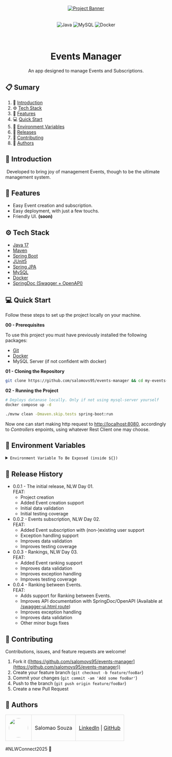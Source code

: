 <div align="center">
  <br />

  <a href="#" target="_blank">
    <img src="https://github.com/user-attachments/assets/406b1464-b976-49a3-a2f7-e1c483af9f5c" alt="Project Banner"/>
  </a>

  <br />
  <br />
  <br />

  <div>
    <img src="https://img.shields.io/badge/Spring%20Boot-6DB33F?logo=springboot&logoColor=fff&style=for-the-badge" alt="Java" />
    <img src="https://img.shields.io/badge/MySQL-316192?style=for-the-badge&logo=mysql&logoColor=white" alt="MySQL" />
    <img src="https://img.shields.io/badge/Docker-2496ED?logo=docker&logoColor=fff&style=for-the-badge" alt="Docker" />
  </div>
<br/><br/>
 
  <h1 align="center">Events Manager</h1>

   <div align="center">
     An app designed to manage Events and Subscriptions.
   </div>
</div>

## 📋 <a name="table">Sumary</a>

1. 🚀 [Introduction](#introduction)
2. ⚙️ [Tech Stack](#tech-stack)
3. 🔋 [Features](#features)
4. 💻 [Quick Start](#quick-start)
5. 💾 [Environment Variables](#envs)
6. 📅 [Releases](#versions)
7. 🤝 [Contributing](#contributing)
8. 👥 [Authors](#authors)




## <a name="introduction">🚀 Introduction</a>

&nbsp;Developed to bring joy of management Events, though to be the ultimate management system.


## <a name="features">🔋 Features</a>

- Easy Event creation and subscription.
- Easy deployment, with just a few touchs.
- Friendly UI. **(soon)**


## <a name="tech-stack">⚙️ Tech Stack</a>

- [Java 17](https://www.java.com/en/)
- [Maven](https://maven.apache.org)
- [Spring Boot](https://spring.io/projects/spring-boot)
- [JUnit5](https://junit.org/junit5/)
- [Spring JPA](https://spring.io/projects/spring-data-jpa)
- [MySQL](https://mysql.com)
- [Docker](https://www.docker.com/)
- [SpringDoc (Swagger + OpenAPI)](https://springdoc.org/)


## <a name="quick-start">💻 Quick Start</a>

Follow these steps to set up the project locally on your machine.

**00 - Prerequisites**

To use this project you must have previously installed the following packages:

- [Git](https://git-scm.com/)
- [Docker](https://www.docker.com/)
- MySQL Server (if not confident with docker)


**01 - Cloning the Repository**

```bash
git clone https://github.com/salomovs95/events-manager && cd my-events-manager
```

**02 - Running the Project**

```bash
# Deploys datanase locally. Only if not using mysql-server yourself
docker compose up -d
```
```bash
./mvnw clean -Dmaven.skip.tests spring-boot:run
```

Now one can start making http request to [http://localhost:8080](http://localhost:8080), accordingly to _Controllers_ enpoints, using whatever Rest Client one may choose.

## <a name="envs">💾 Environment Variables</a>

<details>
<summary><code>Environment Variable To Be Exposed (inside ${})</code></summary>

```yml
# Database Connection - PRODUCTION ONLY
spring:
  datasource:
    url: jdbc:mysql://${DB_URL}
    username: ${DB_USERNAME}
    password: ${DB_PASSWORD}
```
</details>

## <a name="versions">📅 Release History</a>

* 0.0.1  - The initial release, NLW Day 01.<br />
  FEAT:
    * Project creation
    * Added Event creation support
    * Initial data validation
    * Initial testing coverage
* 0.0.2  - Events subscription, NLW Day 02.<br />
  FEAT:
    * Added Event subscription with (non-)existing user support
    * Exception handling support
    * Improves data validation
    * Improves testing coverage
* 0.0.3 - Rankings, NLW Day 03.<br/>
  FEAT:
    * Added Event ranking support
    * Improves data validation
    * Improves exception handling
    * Improves testing coverage
* 0.0.4 - Ranking between Events.<br/>
  FEAT:
    * Adds support for Ranking between Events.
    * Improves API documentation with SpringDoc/OpenAPI (Available at [/swagger-ui.html route](.))
    * Improves exception handling
    * Improves data validation
    * Other minor bugs fixes


## <a name="contributing">🤝 Contributing</a>

Contributions, issues, and feature requests are welcome!

1. Fork it ([https://github.com/salomovs95/events-manager](https://github.com/salomovs95/events-manager))
2. Create your feature branch (`git checkout -b feature/fooBar`)
3. Commit your changes (`git commit -am 'Add some fooBar'`)
4. Push to the branch (`git push origin feature/fooBar`)
5. Create a new Pull Request


## <a name="authors">👥 Authors</a>

<table style="border-collapse: collapse; table-layout: auto text-align: left;">

  <tbody>
    <tr>
      <td style="padding: 10px; border: 1px solid #ddd;">
        <img src="https://avatars.githubusercontent.com/u/170432574?v=4" width="60" style="border-radius: 50%; display: block; margin: 0 auto;">
      </td>
      <td style="padding: 10px; border: 1px solid #ddd;">Salomao Souza</td>
      <td style="padding: 10px; border: 1px solid #ddd;">
        <a href="https://linkedin.com/in/salomovs95" target="_blank">LinkedIn</a> |
        <a href="https://github.com/salomovs95" target="_blank">GitHub</a>
      </td>
    </tr>
  </tbody>
</table>

#NLWConnect2025 💜
